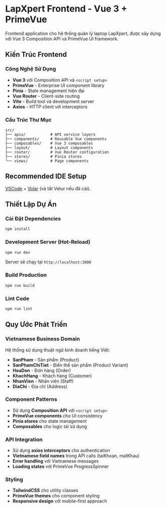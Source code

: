 # LapXpert Frontend - Vue 3 + PrimeVue

Frontend application cho hệ thống quản lý laptop LapXpert, được xây dựng với Vue 3 Composition API và PrimeVue UI framework.

## Kiến Trúc Frontend

### Công Nghệ Sử Dụng
- **Vue 3** với Composition API và `<script setup>`
- **PrimeVue** - Enterprise UI component library
- **Pinia** - State management hiện đại
- **Vue Router** - Client-side routing
- **Vite** - Build tool và development server
- **Axios** - HTTP client với interceptors

### Cấu Trúc Thư Mục
```
src/
├── apis/           # API service layers
├── components/     # Reusable Vue components
├── composables/    # Vue 3 composables
├── layout/         # Layout components
├── router/         # Vue Router configuration
├── stores/         # Pinia stores
└── views/          # Page components
```

## Recommended IDE Setup

[VSCode](https://code.visualstudio.com/) + [Volar](https://marketplace.visualstudio.com/items?itemName=Vue.volar) (và tắt Vetur nếu đã cài).

## Thiết Lập Dự Án

### Cài Đặt Dependencies
```sh
npm install
```

### Development Server (Hot-Reload)
```sh
npm run dev
```
Server sẽ chạy tại `http://localhost:3000`

### Build Production
```sh
npm run build
```

### Lint Code
```sh
npm run lint
```

## Quy Ước Phát Triển

### Vietnamese Business Domain
Hệ thống sử dụng thuật ngữ kinh doanh tiếng Việt:
- **SanPham** - Sản phẩm (Product)
- **SanPhamChiTiet** - Biến thể sản phẩm (Product Variant)
- **HoaDon** - Đơn hàng (Order)
- **KhachHang** - Khách hàng (Customer)
- **NhanVien** - Nhân viên (Staff)
- **DiaChi** - Địa chỉ (Address)

### Component Patterns
- Sử dụng **Composition API** với `<script setup>`
- **PrimeVue components** cho UI consistency
- **Pinia stores** cho state management
- **Composables** cho logic tái sử dụng

### API Integration
- Sử dụng **axios interceptors** cho authentication
- **Vietnamese field names** trong API calls (taiKhoan, matKhau)
- **Error handling** với Vietnamese messages
- **Loading states** với PrimeVue ProgressSpinner

### Styling
- **TailwindCSS** cho utility classes
- **PrimeVue themes** cho component styling
- **Responsive design** với mobile-first approach
